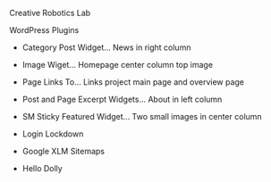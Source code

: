 Creative Robotics Lab

WordPress Plugins

* Category Post Widget... News in right column
* Image Wiget... Homepage center column top image
* Page Links To... Links project main page and overview page
* Post and Page Excerpt Widgets... About in left column
* SM Sticky Featured Widget... Two small images in center column

* Login Lockdown
* Google XLM Sitemaps
* Hello Dolly

